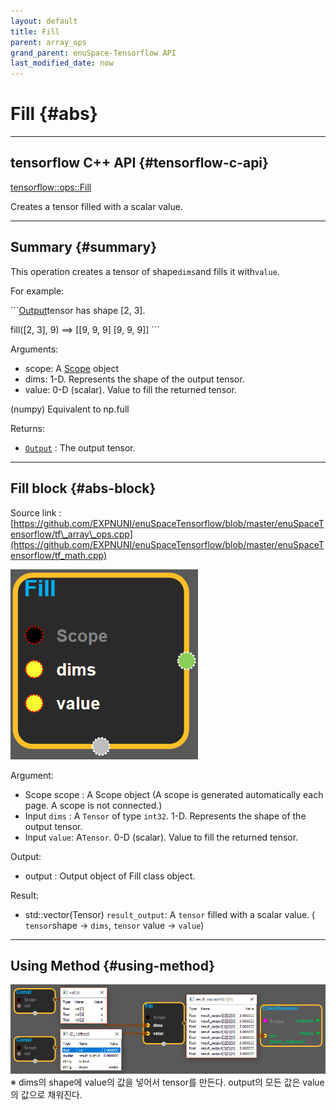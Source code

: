 ```yaml
--- 
layout: default 
title: Fill 
parent: array_ops 
grand_parent: enuSpace-Tensorflow API 
last_modified_date: now 
--- 
```


# Fill {#abs}

---

## tensorflow C++ API {#tensorflow-c-api}

[tensorflow::ops::Fill](https://www.tensorflow.org/api_docs/cc/class/tensorflow/ops/fill.html)

Creates a tensor filled with a scalar value.

---

## Summary {#summary}

This operation creates a tensor of shape`dims`and fills it with`value`.

For example:

\`\`\`[Output](https://www.tensorflow.org/api_docs/cc/class/tensorflow/output.html#classtensorflow_1_1_output)tensor has shape \[2, 3\].

fill\(\[2, 3\], 9\) ==&gt; \[\[9, 9, 9\] \[9, 9, 9\]\] \`\`\`

Arguments:

* scope: A [Scope](https://www.tensorflow.org/api_docs/cc/class/tensorflow/scope.html#classtensorflow_1_1_scope) object
* dims: 1-D. Represents the shape of the output tensor.
* value: 0-D \(scalar\). Value to fill the returned tensor.

\(numpy\) Equivalent to np.full

Returns:

* [`Output`](https://www.tensorflow.org/api_docs/cc/class/tensorflow/output.html#classtensorflow_1_1_output) : The output tensor.

---

## Fill block {#abs-block}

Source link :[https://github.com/EXPNUNI/enuSpaceTensorflow/blob/master/enuSpaceTensorflow/tf\_array\_ops.cpp](https://github.com/EXPNUNI/enuSpaceTensorflow/blob/master/enuSpaceTensorflow/tf_math.cpp)

![](../assets/array_ops/fill1.png)

Argument:

* Scope scope : A Scope object \(A scope is generated automatically each page. A scope is not connected.\)
* Input `dims` : A `Tensor` of type `int32`. 1-D. Represents the shape of the output tensor.
* Input `value`: A`Tensor`. 0-D \(scalar\). Value to fill the returned tensor.

Output:

* output : Output object of Fill class object.

Result:

* std::vector\(Tensor\) `result_output`: A `tensor` filled with a scalar value. \( `tensor`shape -&gt; `dims`, `tensor` value -&gt; `value`\)

---

## Using Method {#using-method}

![](../assets/array_ops/fill2.png)※ dims의 shape에 value의 값을 넣어서 tensor를 만든다. output의 모든 값은 value의 값으로 채워진다.

